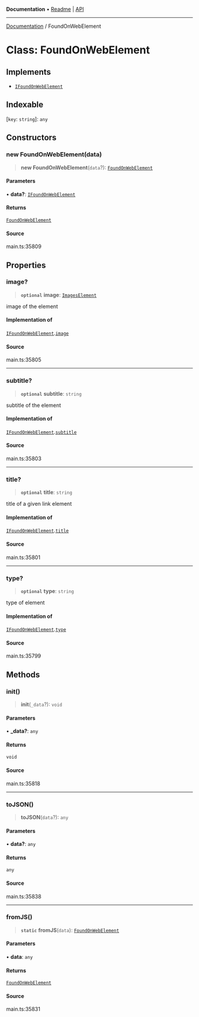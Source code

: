 **Documentation** • [Readme](../README.md) \| [API](../globals.md)

***

[Documentation](../README.md) / FoundOnWebElement

# Class: FoundOnWebElement

## Implements

- [`IFoundOnWebElement`](../interfaces/IFoundOnWebElement.md)

## Indexable

 \[`key`: `string`\]: `any`

## Constructors

### new FoundOnWebElement(data)

> **new FoundOnWebElement**(`data`?): [`FoundOnWebElement`](FoundOnWebElement.md)

#### Parameters

• **data?**: [`IFoundOnWebElement`](../interfaces/IFoundOnWebElement.md)

#### Returns

[`FoundOnWebElement`](FoundOnWebElement.md)

#### Source

main.ts:35809

## Properties

### image?

> **`optional`** **image**: [`ImagesElement`](ImagesElement.md)

image of the element

#### Implementation of

[`IFoundOnWebElement`](../interfaces/IFoundOnWebElement.md).[`image`](../interfaces/IFoundOnWebElement.md#image)

#### Source

main.ts:35805

***

### subtitle?

> **`optional`** **subtitle**: `string`

subtitle of the element

#### Implementation of

[`IFoundOnWebElement`](../interfaces/IFoundOnWebElement.md).[`subtitle`](../interfaces/IFoundOnWebElement.md#subtitle)

#### Source

main.ts:35803

***

### title?

> **`optional`** **title**: `string`

title of a given link element

#### Implementation of

[`IFoundOnWebElement`](../interfaces/IFoundOnWebElement.md).[`title`](../interfaces/IFoundOnWebElement.md#title)

#### Source

main.ts:35801

***

### type?

> **`optional`** **type**: `string`

type of element

#### Implementation of

[`IFoundOnWebElement`](../interfaces/IFoundOnWebElement.md).[`type`](../interfaces/IFoundOnWebElement.md#type)

#### Source

main.ts:35799

## Methods

### init()

> **init**(`_data`?): `void`

#### Parameters

• **\_data?**: `any`

#### Returns

`void`

#### Source

main.ts:35818

***

### toJSON()

> **toJSON**(`data`?): `any`

#### Parameters

• **data?**: `any`

#### Returns

`any`

#### Source

main.ts:35838

***

### fromJS()

> **`static`** **fromJS**(`data`): [`FoundOnWebElement`](FoundOnWebElement.md)

#### Parameters

• **data**: `any`

#### Returns

[`FoundOnWebElement`](FoundOnWebElement.md)

#### Source

main.ts:35831
